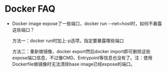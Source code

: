 # Docker FAQ

* Docker image expose了一些端口，docker run --net=host时，如何不暴露这些端口？

  方法一：docker run时加上-p选项，指定要暴露哪些端口

  方法二：重新做镜像，docker export然后docker import即可删除这些expose端口信息，不过像CMD、Entrypoint等信息也没有了。注：使用Dockerfile做镜像时无法清除base image已经expose的端口。